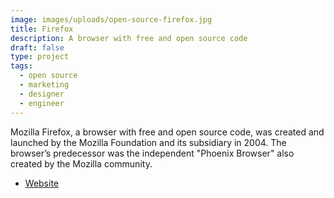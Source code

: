 ```yaml
---
image: images/uploads/open-source-firefox.jpg
title: Firefox
description: A browser with free and open source code
draft: false
type: project
tags:
  - open source
  - marketing
  - designer
  - engineer
---
```

Mozilla Firefox, a browser with free and open source code, was created and launched by the Mozilla Foundation and its subsidiary in 2004. The browser’s predecessor was the independent "Phoenix Browser" also created by the Mozilla community.

- [Website](https://www.mozilla.org/zh-TW/firefox/)